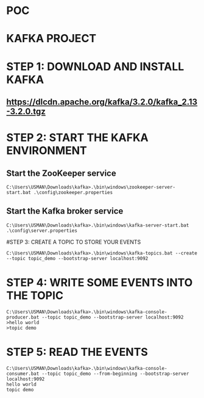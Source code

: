 # POC

# KAFKA PROJECT

# STEP 1: DOWNLOAD AND INSTALL KAFKA
## https://dlcdn.apache.org/kafka/3.2.0/kafka_2.13-3.2.0.tgz

# STEP 2: START THE KAFKA ENVIRONMENT
## Start the ZooKeeper service
```
C:\Users\USMAN\Downloads\kafka>.\bin\windows\zookeeper-server-start.bat .\config\zookeeper.properties
```
## Start the Kafka broker service
```
C:\Users\USMAN\Downloads\kafka>.\bin\windows\kafka-server-start.bat .\config\server.properties
```
#STEP 3: CREATE A TOPIC TO STORE YOUR EVENTS
```
C:\Users\USMAN\Downloads\kafka>.\bin\windows\kafka-topics.bat --create --topic topic_demo --bootstrap-server localhost:9092
```
# STEP 4: WRITE SOME EVENTS INTO THE TOPIC
```
C:\Users\USMAN\Downloads\kafka>.\bin\windows\kafka-console-producer.bat --topic topic_demo --bootstrap-server localhost:9092
>hello world
>topic demo
```
# STEP 5:  READ THE EVENTS
```
C:\Users\USMAN\Downloads\kafka>.\bin\windows\kafka-console-consumer.bat --topic topic_demo --from-beginning --bootstrap-server localhost:9092
hello world
topic demo
```
